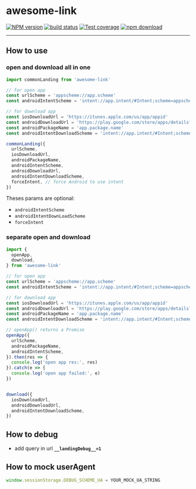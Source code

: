 # awesome-link

[![NPM version][npm-image]][npm-url]
[![build status][travis-image]][travis-url]
[![Test coverage][coveralls-image]][coveralls-url]
[![npm download][download-image]][download-url]

[npm-image]: https://img.shields.io/npm/v/awesome-link.svg?style=flat-square
[npm-url]: https://npmjs.org/package/awesome-link
[travis-image]: https://img.shields.io/travis/ant-ife/awesome-link.svg?style=flat-square
[travis-url]: https://travis-ci.org/ant-ife/awesome-link
[coveralls-image]: https://img.shields.io/coveralls/ant-ife/awesome-link.svg?style=flat-square
[coveralls-url]: https://coveralls.io/r/ant-ife/awesome-link?branch=master
[download-image]: https://img.shields.io/npm/dm/awesome-link.svg?style=flat-square
[download-url]: https://npmjs.org/package/awesome-link

---

## How to use

### **open** and **download** all in one

```javascript
import commonLanding from 'awesome-link'

// for open app
const urlScheme = 'appscheme://app.scheme'
const androidIntentScheme = 'intent://app.intent/#Intent;scheme=appscheme;package=app.package;action=app.action;end'

// for download app
const iosDownloadUrl = 'https://itunes.apple.com/us/app/appid'
const androidDownloadUrl = 'https://play.google.com/store/apps/details?id=app.id'
const androidPackageName = 'app.package.name'
const androidIntentDownloadScheme = 'intent://app.intent/#Intent;scheme=appScheme;end'

commonLanding({
  urlScheme,
  iosDownloadUrl,
  androidPackageName,
  androidIntentScheme,
  androidDownloadUrl,
  androidIntentDownloadScheme,
  forceIntent, // force Android to use intent
})
```

Theses params are optional:

- `androidIntentScheme`
- `androidIntentDownLoadScheme`
- `forceIntent`

### separate **open** and **download**

```javascript
import {
  openApp,
  download,
} from 'awesome-link'

// for open app
const urlScheme = 'appscheme://app.scheme'
const androidIntentScheme = 'intent://app.intent/#Intent;scheme=appscheme;package=app.package;action=app.action;end'

// for download app
const iosDownloadUrl = 'https://itunes.apple.com/us/app/appid'
const androidDownloadUrl = 'https://play.google.com/store/apps/details?id=app.id'
const androidPackageName = 'app.package.name'
const androidIntentDownloadScheme = 'intent://app.intent/#Intent;scheme=appScheme;end'

// openApp() returns a Promise
openApp({
  urlScheme,
  androidPackageName,
  androidIntentScheme,
}).then(res => {
  console.log('open app res:', res)
}).catch(e => {
  console.log('open app failed:', e)
})


download({
  iosDownloadUrl,
  androidDownloadUrl,
  androidIntentDownloadScheme,
})
```

## How to debug

- add query in url **`__landingDebug__=1`**

## How to mock userAgent

```javascript
window.sessionStorage.DEBUG_SCHEME_UA = YOUR_MOCK_UA_STRING
```
